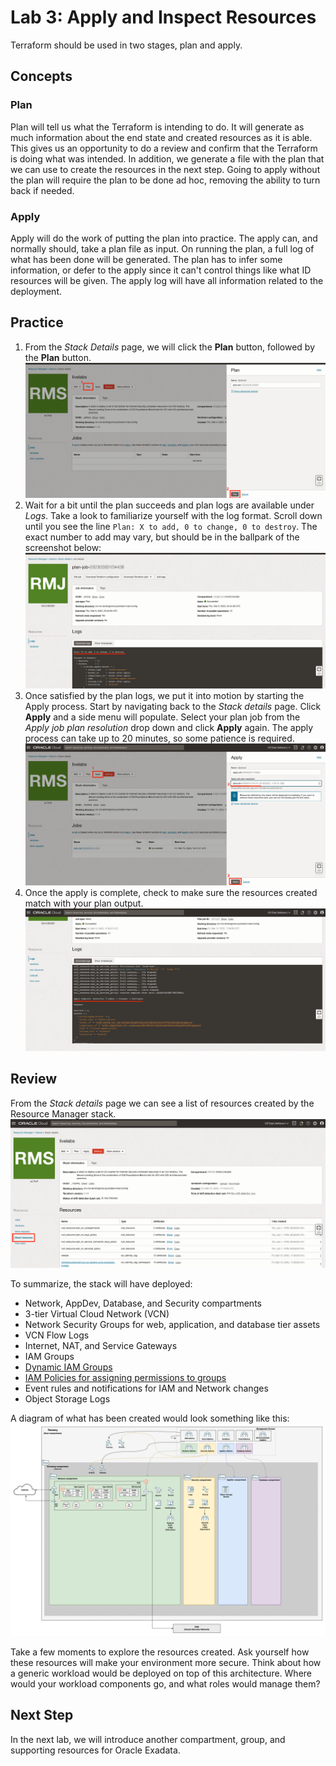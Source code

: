 # Lab 3: Apply and Inspect Resources

Terraform should be used in two stages, plan and apply.

## Concepts

### Plan

Plan will tell us what the Terraform is intending to do. It will generate as much information about the end state and created resources as it is able. This gives us an opportunity to do a review and confirm that the Terraform is doing what was intended. In addition, we generate a file with the plan that we can use to create the resources in the next step. Going to apply without the plan will require the plan to be done ad hoc, removing the ability to turn back if needed.

### Apply

Apply will do the work of putting the plan into practice. The apply can, and normally should, take a plan file as input. On running the plan, a full log of what has been done will be generated. The plan has to infer some information, or defer to the apply since it can't control things like what ID resources will be given. The apply log will have all information related to the deployment.

## Practice

1. From the _Stack Details_ page, we will click the __Plan__ button, followed by the __Plan__ button. ![Plan Buttons](images/plan_job.png "Click the plan buttons!")
2. Wait for a bit until the plan succeeds and plan logs are available under _Logs_. Take a look to familiarize yourself with the log format. Scroll down until you see the line `Plan: X to add, 0 to change, 0 to destroy`. The exact number to add may vary, but should be in the ballpark of the screenshot below: ![Plan Log Output](images/plan_output.png "The plan logs content")
3. Once satisfied by the plan logs, we put it into motion by starting the Apply process. Start by navigating back to the _Stack details_ page. Click __Apply__ and a side menu will populate. Select your plan job from the _Apply job plan resolution_ drop down and click __Apply__ again. The apply process can take up to 20 minutes, so some patience is required. ![Apply Job Buttons](images/apply_job.png "Run the apply job")
4. Once the apply is complete, check to make sure the resources created match with your plan output. ![Apply Job Output](images/apply_output.png "Apply logs")

## Review

From the _Stack details_ page we can see a list of resources created by the Resource Manager stack. ![Stack Resources](images/stack_resources.png "Resources created by the stack")

To summarize, the stack will have deployed:

- Network, AppDev, Database, and Security compartments
- 3-tier Virtual Cloud Network (VCN)
- Network Security Groups for web, application, and database tier assets
- VCN Flow Logs
- Internet, NAT, and Service Gateways
- IAM Groups
- [Dynamic IAM Groups](https://docs.oracle.com/en-us/iaas/Content/Identity/Tasks/managingdynamicgroups.htm)
- [IAM Policies for assigning permissions to groups](https://docs.oracle.com/en-us/iaas/Content/Identity/Tasks/managingpolicies.htm)
- Event rules and notifications for IAM and Network changes
- Object Storage Logs

A diagram of what has been created would look something like this: ![Single VCN Landing Zone](images/lab3_Architecture_Single_VCN.png "Lab 3 Current State Diagram")

Take a few moments to explore the resources created. Ask yourself how these resources will make your environment more secure. Think about how a generic workload would be deployed on top of this architecture. Where would your workload components go, and what roles would manage them?

## Next Step

In the next lab, we will introduce another compartment, group, and supporting resources for Oracle Exadata.
